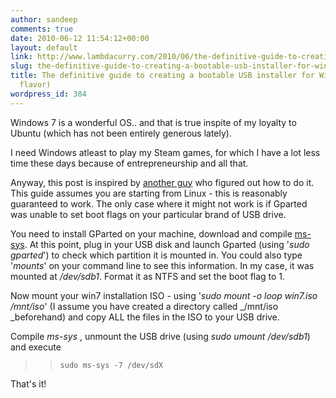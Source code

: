 ```yaml
---
author: sandeep
comments: true
date: 2010-06-12 11:54:12+00:00
layout: default
link: http://www.lambdacurry.com/2010/06/the-definitive-guide-to-creating-a-bootable-usb-installer-for-windows-7-any-flavor/
slug: the-definitive-guide-to-creating-a-bootable-usb-installer-for-windows-7-any-flavor
title: The definitive guide to creating a bootable USB installer for Windows 7 (any
  flavor)
wordpress_id: 384
---
```


Windows 7 is a wonderful OS.. and that is true inspite of my loyalty to Ubuntu (which has not been entirely generous lately).

I need Windows atleast to play my Steam games, for which I have a lot less time these days because of entrepreneurship and all that.

Anyway, this post is inspired by [another guy](http://www.linuxquestions.org/questions/linux-software-2/creating-windows-7-bootable-usb-from-linux-762229/#post3946086) who figured out how to do it. This guide assumes you are starting from Linux - this is reasonably guaranteed to work. The only case where it might not work is if Gparted was unable to set boot flags on your particular brand of USB drive.

You need to install GParted on your machine, download and compile [ms-sys](http://ms-sys.sourceforge.net/#Download). At this point, plug in your USB disk and launch Gparted (using '_sudo gparted_') to check which partition it is mounted in. You could also type '_mounts_' on your command line to see this information. In my case, it was mounted at _/dev/sdb1_. Format it as NTFS and set the boot flag to 1.

Now mount your win7 installation ISO - using '﻿_sudo mount -o loop win7.iso /mnt/iso_' (I assume you have created a directory called _/mnt/iso _beforehand) and copy ALL the files in the ISO to your USB drive.

Compile _ms-sys_ , unmount the USB drive (using _sudo_ _umount /dev/sdb1_) and execute


<blockquote>

>     
>     sudo ms-sys -7 /dev/sdX
> 
> 
</blockquote>


That's it!
